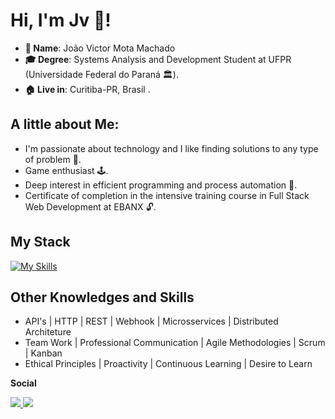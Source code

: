 # Hi, I'm Jv 📀!

- **📝 Name**: João Victor Mota Machado
- **🎓 Degree**: Systems Analysis and Development Student at UFPR (Universidade Federal do Paraná 🏛️).
- **🏠 Live in**: Curitiba-PR, Brasil .

## A little about Me: 
- I'm passionate about technology and I like finding solutions to any type of problem 🔧.
- Game enthusiast 🕹️.
- Deep interest in efficient programming and process automation 🔗.
- Certificate of completion in the intensive training course in Full Stack Web Development at EBANX 🔓.

## My Stack
[![My Skills](https://skillicons.dev/icons?i=js,html,css,cpp,docker,git,java,nodejs,postman,react,tailwind,py,ts,mysql,mongodb)](https://skillicons.dev)

## Other Knowledges and Skills

- API's | HTTP | REST | Webhook | Microsservices | Distributed Architeture
- Team Work | Professional Communication | Agile Methodologies | Scrum | Kanban
- Ethical Principles | Proactivity | Continuous Learning | Desire to Learn 

**Social**
<div>
    <a target='_blank' href="https://www.linkedin.com/in/joaovictormotamachado/?locale=en_US">
        <img src="https://img.shields.io/badge/LinkedIn-0077B5?style=for-the-badge&logo=linkedin&logoColor=white">
    </a>
    <a target='_blank' href="mailto:jvmotadev67@gmail.com">
        <img src="https://img.shields.io/badge/Gmail-D14836?style=for-the-badge&logo=gmail&logoColor=white">
    </a>
</div>
